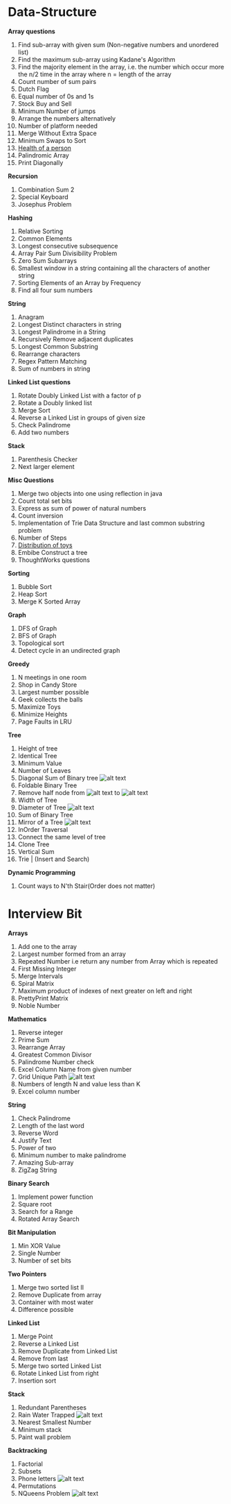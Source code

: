 # Data-Structure

**Array questions**
1. Find sub-array with given sum (Non-negative numbers and unordered list)
2. Find the maximum sub-array using Kadane's Algorithm
3. Find the majority element in the array, i.e. the number which occur more the n/2 time in the array where n = length of the array
4. Count number of sum pairs
5. Dutch Flag
6. Equal number of 0s and 1s
7. Stock Buy and Sell
8. Minimum Number of jumps
9. Arrange the numbers alternatively
10. Number of platform needed
11. Merge Without Extra Space
12. Minimum Swaps to Sort
13. [Health of a person](https://www.hackerearth.com/practice/basic-programming/implementation/basics-of-implementation/practice-problems/algorithm/attack-of-the-mind-flayer-3-119b5d47/description/)
14. Palindromic Array
15. Print Diagonally

**Recursion**
1. Combination Sum 2
2. Special Keyboard
3. Josephus Problem

**Hashing**
1. Relative Sorting
2. Common Elements
3. Longest consecutive subsequence
4. Array Pair Sum Divisibility Problem
5. Zero Sum Subarrays
6. Smallest window in a string containing all the characters of another string
7. Sorting Elements of an Array by Frequency
8. Find all four sum numbers

**String**
1. Anagram
2. Longest Distinct characters in string
3. Longest Palindrome in a String
4. Recursively Remove adjacent duplicates
5. Longest Common Substring
6. Rearrange characters
7. Regex Pattern Matching
8. Sum of numbers in string

**Linked List questions**
1. Rotate Doubly Linked List with a factor of p
2. Rotate a Doubly linked list
3. Merge Sort
4. Reverse a Linked List in groups of given size
5. Check Palindrome
6. Add two numbers

**Stack**
1. Parenthesis Checker
2. Next larger element

**Misc Questions**
1. Merge two objects into one using reflection in java
2. Count total set bits
3. Express as sum of power of natural numbers
4. Count inversion
5. Implementation of Trie Data Structure and last common substring problem
6. Number of Steps
7. [Distribution of toys](https://www.hackerearth.com/practice/algorithms/greedy/basics-of-greedy-algorithms/practice-problems/algorithm/stranger-game-3-1f0d2f47/description/)
8. Embibe Construct a tree
9. ThoughtWorks questions

**Sorting**
1. Bubble Sort
2. Heap Sort
3. Merge K Sorted Array

**Graph**
1. DFS of Graph
2. BFS of Graph
3. Topological sort
4. Detect cycle in an undirected graph

**Greedy**
1. N meetings in one room
2. Shop in Candy Store
3. Largest number possible
4. Geek collects the balls
5. Maximize Toys
6. Minimize Heights
7. Page Faults in LRU

**Tree**
1. Height of tree
2. Identical Tree
3. Minimum Value
4. Number of Leaves
5. Diagonal Sum of Binary tree ![alt text](http://www.geeksforgeeks.org/wp-content/uploads/DiagonalSum-1024x938.jpg)
6. Foldable Binary Tree
7. Remove half node from ![alt text](https://www.cdn.geeksforgeeks.org/wp-content/uploads/maxMin.png) to ![alt text](https://contribute.geeksforgeeks.org/wp-content/uploads/halfnodes.png)
8. Width of Tree
9. Diameter of Tree ![alt text](https://contribute.geeksforgeeks.org/wp-content/uploads/diameter.jpg)
10. Sum of Binary Tree
11. Mirror of a Tree ![alt text](https://contribute.geeksforgeeks.org/wp-content/uploads/mirrortrees.jpg)
12. InOrder Traversal
13. Connect the same level of tree
14. Clone Tree
15. Vertical Sum
16. Trie | (Insert and Search)

**Dynamic Programming**
1. Count ways to N'th Stair(Order does not matter)

# Interview Bit

**Arrays**
1. Add one to the array
2. Largest number formed from an array
3. Repeated Number i.e return any number from Array which is repeated
4. First Missing Integer
5. Merge Intervals
6. Spiral Matrix
7. Maximum product of indexes of next greater on left and right
8. PrettyPrint Matrix 
9. Noble Number

**Mathematics**
1. Reverse integer
2. Prime Sum
3. Rearrange Array
4. Greatest Common Divisor
5. Palindrome Number check
6. Excel Column Name from given number
7. Grid Unique Path ![alt text](http://i.imgur.com/3eaivQ5.png) 
8. Numbers of length N and value less than K
9. Excel column number

**String**
1. Check Palindrome
2. Length of the last word
3. Reverse Word
4. Justify Text
5. Power of two
6. Minimum number to make palindrome
7. Amazing Sub-array
8. ZigZag String

**Binary Search**
1. Implement power function
2. Square root
3. Search for a Range
4. Rotated Array Search

**Bit Manipulation**
1. Min XOR Value
2. Single Number
3. Number of set bits

**Two Pointers**
1. Merge two sorted list II
2. Remove Duplicate from array
3. Container with most water
4. Difference possible

**Linked List**
1. Merge Point
2. Reverse a Linked List
3. Remove Duplicate from Linked List
4. Remove from last
5. Merge two sorted Linked List
6. Rotate Linked List from right
7. Insertion sort

**Stack**
1. Redundant Parentheses
2. Rain Water Trapped  ![alt text](http://i.imgur.com/0qkUFco.png)
3. Nearest Smallest Number
4. Minimum stack
5. Paint wall problem

**Backtracking**
1. Factorial
2. Subsets
3. Phone letters ![alt text](http://upload.wikimedia.org/wikipedia/commons/thumb/7/73/Telephone-keypad2.svg/200px-Telephone-keypad2.svg.png)
4. Permutations
5. NQueens Problem ![alt text](http://i.imgur.com/yaxpgda.png)
